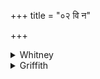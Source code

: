 +++
title = "०२ वि न"

+++

<details><summary>Whitney</summary>

### Translation
2. Smite away, O Indra, our scorners (*mṛ́dh*); put (*yam*) down them  
that fight (*pṛtany*) \[us\]; make go to lowest darkness whoso vexes us.

### Notes
RV. reverses the order of **c** and **d**, and reads *ádharam;* and with  
it agree precisely SV. (ii. 1218) and VS. (viii. 44 **a** et al.); while  
TS. (i. 6. 12⁴) and MS. (iv. 12. 3) have for **c** *adhaspadáṁ tám īṁ  
kṛdhi*. ⌊Cf. MGS. ii. 15. 6 h and p. 155.⌋
</details>

<details><summary>Griffith</summary>

id
1.21.2    Indra, subdue our enemies, lay low the men who...
1.21.2    With ruddy hues we compass thee that thou mays...
Name: Comment, dtype: object
</details>
